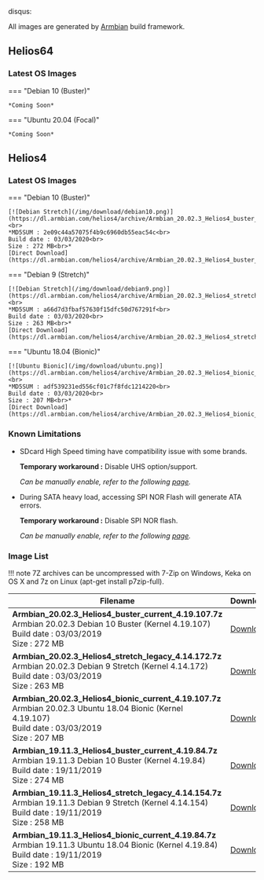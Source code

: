 disqus:

All images are generated by [Armbian](https://www.armbian.com/helios4/) build framework.

## Helios64

### Latest OS Images

=== "Debian 10 (Buster)"

    *Coming Soon*

=== "Ubuntu 20.04 (Focal)"

    *Coming Soon*


## Helios4

### Latest OS Images

=== "Debian 10 (Buster)"

    [![Debian Stretch](/img/download/debian10.png)](https://dl.armbian.com/helios4/archive/Armbian_20.02.3_Helios4_buster_current_4.19.107.7z)<br>
    *MD5SUM : 2e09c44a57075f4b9c6960db55eac54c<br>
    Build date : 03/03/2020<br>
    Size : 272 MB<br>*
    [Direct Download](https://dl.armbian.com/helios4/archive/Armbian_20.02.3_Helios4_buster_current_4.19.107.7z)

=== "Debian 9 (Stretch)"

    [![Debian Stretch](/img/download/debian9.png)](https://dl.armbian.com/helios4/archive/Armbian_20.02.3_Helios4_stretch_legacy_4.14.172.7z)<br>
    *MD5SUM : a66d7d3fbaf57630f15dfc50d767291f<br>
    Build date : 03/03/2020<br>
    Size : 263 MB<br>*
    [Direct Download](https://dl.armbian.com/helios4/archive/Armbian_20.02.3_Helios4_stretch_legacy_4.14.172.7z)

=== "Ubuntu 18.04 (Bionic)"

    [![Ubuntu Bionic](/img/download/ubuntu.png)](https://dl.armbian.com/helios4/archive/Armbian_20.02.3_Helios4_bionic_current_4.19.107.7z)<br>
    *MD5SUM : adf539231ed556cf01c7f8fdc1214220<br>
    Build date : 03/03/2020<br>
    Size : 207 MB<br>*
    [Direct Download](https://dl.armbian.com/helios4/archive/Armbian_20.02.3_Helios4_bionic_current_4.19.107.7z)


### Known Limitations

- SDcard High Speed timing have compatibility issue with some brands.

    **Temporary workaround :** Disable UHS option/support.

    *Can be manually enable, refer to the following [page](/helios4/sdcard/).*

- During SATA heavy load, accessing SPI NOR Flash will generate ATA errors.

    **Temporary workaround :** Disable SPI NOR flash.

    *Can be manually enable, refer to the following [page](/helios4/spi/).*


### Image List

!!! note
    7Z archives can be uncompressed with 7-Zip on Windows, Keka on OS X and 7z on Linux (apt-get install p7zip-full).

Filename | Download | MD5
---------|----------|----
**Armbian_20.02.3_Helios4_buster_current_4.19.107.7z**<br>Armbian 20.02.3 Debian 10 Buster (Kernel 4.19.107)<br>Build date : 03/03/2019<br>Size : 272 MB|[Download](https://dl.armbian.com/helios4/archive/Armbian_20.02.3_Helios4_buster_current_4.19.107.7z)|2e09c44a57075f4b9c6960db55eac54c
**Armbian_20.02.3_Helios4_stretch_legacy_4.14.172.7z**<br>Armbian 20.02.3 Debian 9 Stretch (Kernel 4.14.172)<br>Build date : 03/03/2019<br>Size : 263 MB|[Download](https://dl.armbian.com/helios4/archive/Armbian_20.02.3_Helios4_stretch_legacy_4.14.172.7z)|a66d7d3fbaf57630f15dfc50d767291f
**Armbian_20.02.3_Helios4_bionic_current_4.19.107.7z**<br>Armbian 20.02.3 Ubuntu 18.04 Bionic (Kernel 4.19.107)<br>Build date : 03/03/2019<br>Size : 207 MB|[Download](https://dl.armbian.com/helios4/archive/Armbian_20.02.3_Helios4_bionic_current_4.19.107.7z)|adf539231ed556cf01c7f8fdc1214220
**Armbian_19.11.3_Helios4_buster_current_4.19.84.7z**<br>Armbian 19.11.3 Debian 10 Buster (Kernel 4.19.84)<br>Build date : 19/11/2019<br>Size : 274 MB|[Download](https://dl.armbian.com/helios4/archive/Armbian_19.11.3_Helios4_buster_current_4.19.84.7z)|cdb4463097190de35a2e58b1b12223f9
**Armbian_19.11.3_Helios4_stretch_legacy_4.14.154.7z**<br>Armbian 19.11.3 Debian 9 Stretch (Kernel 4.14.154)<br>Build date : 19/11/2019<br>Size : 258 MB|[Download](https://dl.armbian.com/helios4/archive/Armbian_19.11.3_Helios4_stretch_legacy_4.14.154.7z)|cb7124089b8e1ff6feed32a5c5b768af
**Armbian_19.11.3_Helios4_bionic_current_4.19.84.7z**<br>Armbian 19.11.3 Ubuntu 18.04 Bionic (Kernel 4.19.84)<br>Build date : 19/11/2019<br>Size : 192 MB|[Download](https://dl.armbian.com/helios4/archive/Armbian_19.11.3_Helios4_bionic_current_4.19.84.7z)|7d0f80524bf2d24a3de403a6233a655b
